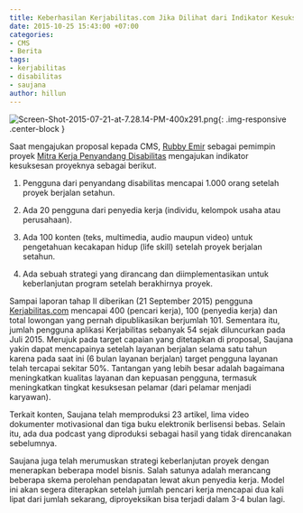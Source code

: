 ```yaml
---
title: Keberhasilan Kerjabilitas.com Jika Dilihat dari Indikator Kesuksesannya
date: 2015-10-25 15:43:00 +07:00
categories:
- CMS
- Berita
tags:
- kerjabilitas
- disabilitas
- saujana
author: hillun
---
```


![Screen-Shot-2015-07-21-at-7.28.14-PM-400x291.png](/uploads/Screen-Shot-2015-07-21-at-7.28.14-PM-400x291.png){: .img-responsive .center-block }

Saat mengajukan proposal kepada CMS, [Rubby Emir](http://ciptamedia.org/team/rubby-emir/) sebagai pemimpin proyek [Mitra Kerja Penyandang Disabilitas](http://wiki.ciptamedia.org/wiki/Mitra_Kerja_Penyandang_Disabilitas) mengajukan indikator kesuksesan proyeknya sebagai berikut.

1. Pengguna dari penyandang disabilitas mencapai 1.000 orang setelah proyek berjalan setahun. 

2. Ada 20 pengguna dari penyedia kerja (individu, kelompok usaha atau perusahaan). 

3. Ada 100 konten (teks, multimedia, audio maupun video) untuk pengetahuan kecakapan hidup (life skill) setelah proyek berjalan setahun. 

4. Ada sebuah strategi yang dirancang dan diimplementasikan untuk keberlanjutan program setelah berakhirnya proyek. 

Sampai laporan tahap II diberikan (21 September 2015) pengguna [Kerjabilitas.com](http://www.kerjabilitas.com/) mencapai 400 (pencari kerja), 100 (penyedia kerja) dan total lowongan yang pernah dipublikasikan berjumlah 101. Sementara itu, jumlah pengguna aplikasi Kerjabilitas sebanyak 54 sejak diluncurkan pada Juli 2015. Merujuk pada target capaian yang ditetapkan di proposal, Saujana yakin dapat mencapainya setelah layanan berjalan selama satu tahun karena pada saat ini (6 bulan layanan berjalan) target pengguna layanan telah tercapai sekitar 50%. Tantangan yang lebih besar adalah bagaimana meningkatkan kualitas layanan dan kepuasan pengguna, termasuk meningkatkan tingkat kesuksesan pelamar (dari pelamar menjadi karyawan).

Terkait konten, Saujana telah memproduksi 23 artikel, lima video dokumenter motivasional dan tiga buku elektronik berlisensi bebas. Selain itu, ada dua podcast yang diproduksi sebagai hasil yang tidak direncanakan sebelumnya.

Saujana juga telah merumuskan strategi keberlanjutan proyek dengan menerapkan beberapa model bisnis. Salah satunya adalah merancang beberapa skema perolehan pendapatan lewat akun penyedia kerja. Model ini akan segera diterapkan setelah jumlah pencari kerja mencapai dua kali lipat dari jumlah sekarang, diproyeksikan bisa terjadi dalam 3-4 bulan lagi.